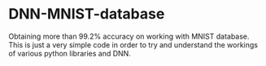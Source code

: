# DNN-MNIST-database
Obtaining more than 99.2% accuracy on working with MNIST database. This is just a very simple code in order to try and understand the workings of various python libraries and DNN.

